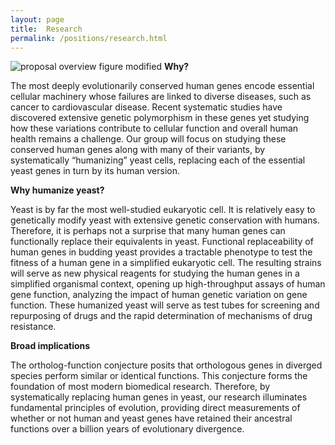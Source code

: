 ```yaml
---
layout: page
title:  Research
permalink: /positions/research.html
---
```

![proposal overview figure modified](https://user-images.githubusercontent.com/28112083/27199556-12800894-51dc-11e7-9647-b41383d0e0de.jpg)
**Why?**

The most deeply evolutionarily conserved human genes encode essential cellular machinery whose failures are linked to diverse diseases, such as cancer to cardiovascular disease. Recent systematic studies have discovered extensive genetic polymorphism in these genes yet studying how these variations contribute to cellular function and overall human health remains a challenge. Our group will focus on studying these conserved human genes along with many of their variants, by systematically “humanizing” yeast cells, replacing each of the essential yeast genes in turn by its human version.

**Why humanize yeast?**

Yeast is by far the most well-studied eukaryotic cell. It is relatively easy to genetically modify yeast with extensive genetic conservation with humans. Therefore, it is perhaps not a surprise that many human genes can functionally replace their equivalents in yeast. Functional replaceability of human genes in budding yeast provides a tractable phenotype to test the fitness of a human gene in a simplified eukaryotic cell. The resulting strains will serve as new physical reagents for studying the human genes in a simplified organismal context, opening up high-throughput assays of human gene function, analyzing the impact of human genetic variation on gene function. These humanized yeast will serve as test tubes for screening and repurposing of drugs and the rapid determination of mechanisms of drug resistance. 

**Broad implications**

The ortholog-function conjecture posits that orthologous genes in diverged species perform similar or identical functions. This conjecture forms the foundation of most modern biomedical research. Therefore, by systematically replacing human genes in yeast, our research illuminates fundamental principles of evolution, providing direct measurements of whether or not human and yeast genes have retained their ancestral functions over a billion years of evolutionary divergence.
